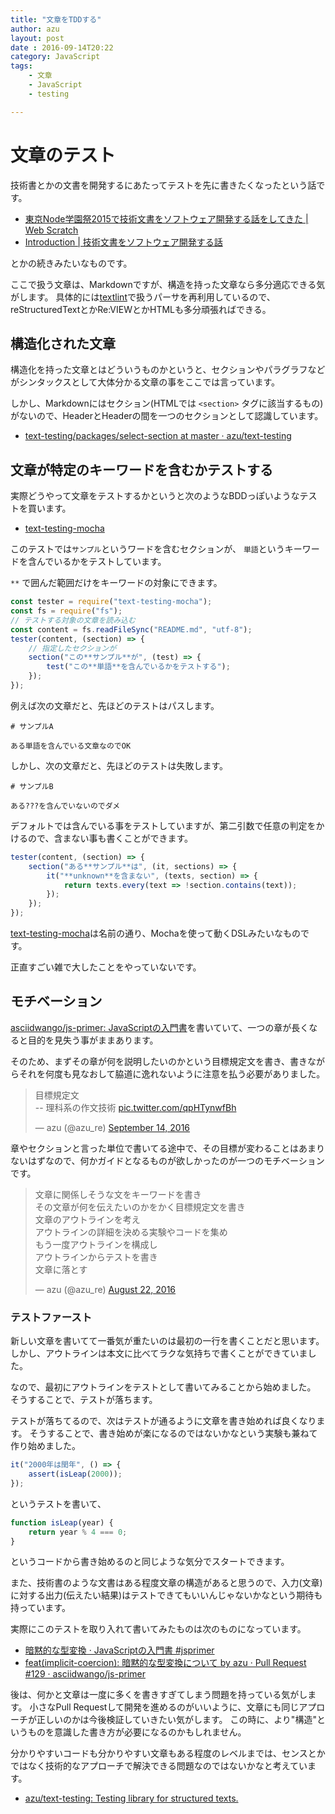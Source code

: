 ```yaml
---
title: "文章をTDDする"
author: azu
layout: post
date : 2016-09-14T20:22
category: JavaScript
tags:
    - 文章
    - JavaScript
    - testing

---
```


# 文章のテスト

技術書とかの文書を開発するにあたってテストを先に書きたくなったという話です。

- [東京Node学園祭2015で技術文書をソフトウェア開発する話をしてきた | Web Scratch](http://efcl.info/2015/11/07/nodefest-2015/)
- [Introduction | 技術文書をソフトウェア開発する話](https://azu.gitbooks.io/nodefest-technical-writing/content/)

とかの続きみたいなものです。

ここで扱う文章は、Markdownですが、構造を持った文章なら多分適応できる気がします。
具体的には[textlint](https://github.com/textlint/textlint "textlint")で扱うパーサを再利用しているので、reStructuredTextとかRe:VIEWとかHTMLも多分頑張ればできる。

## 構造化された文章

構造化を持った文章とはどういうものかというと、セクションやパラグラフなどがシンタックスとして大体分かる文章の事をここでは言っています。

しかし、Markdownにはセクション(HTMLでは `<section>` タグに該当するもの)がないので、HeaderとHeaderの間を一つのセクションとして認識しています。

- [text-testing/packages/select-section at master · azu/text-testing](https://github.com/azu/text-testing/tree/master/packages/select-section "text-testing/packages/select-section at master · azu/text-testing")

## 文章が特定のキーワードを含むかテストする

実際どうやって文章をテストするかというと次のようなBDDっぽいようなテストを買います。

- [text-testing-mocha](https://github.com/azu/text-testing/tree/master/packages/text-testing-mocha "text-testing-mocha")

このテストでは`サンプル`というワードを含むセクションが、
`単語`というキーワードを含んでいるかをテストしています。

`**` で囲んだ範囲だけをキーワードの対象にできます。

```js
const tester = require("text-testing-mocha");
const fs = require("fs");
// テストする対象の文章を読み込む
const content = fs.readFileSync("README.md", "utf-8");
tester(content, (section) => {
    // 指定したセクションが
    section("この**サンプル**が", (test) => {
        test("この**単語**を含んでいるかをテストする");
    });
});
```

例えば次の文章だと、先ほどのテストはパスします。

```
# サンプルA

ある単語を含んでいる文章なのでOK
```

しかし、次の文章だと、先ほどのテストは失敗します。

```
# サンプルB

ある???を含んでいないのでダメ
```

デフォルトでは含んでいる事をテストしていますが、第二引数で任意の判定をかけるので、含まない事も書くことができます。

```js
tester(content, (section) => {
    section("ある**サンプル**は", (it, sections) => {
        it("**unknown**を含まない", (texts, section) => {
            return texts.every(text => !section.contains(text));
        });
    });
});
```

[text-testing-mocha](https://github.com/azu/text-testing/tree/master/packages/text-testing-mocha "text-testing-mocha")は名前の通り、Mochaを使って動くDSLみたいなものです。

正直すごい雑で大したことをやっていないです。

## モチベーション

[asciidwango/js-primer: JavaScriptの入門書](https://github.com/asciidwango/js-primer "asciidwango/js-primer: JavaScriptの入門書")を書いていて、一つの章が長くなると目的を見失う事がままあります。

そのため、まずその章が何を説明したいのかという目標規定文を書き、書きながらそれを何度も見なおして脇道に逸れないように注意を払う必要がありました。

<blockquote class="twitter-tweet" data-lang="en"><p lang="ja" dir="ltr">目標規定文<br>-- 理科系の作文技術 <a href="https://t.co/qpHTynwfBh">pic.twitter.com/qpHTynwfBh</a></p>&mdash; azu (@azu_re) <a href="https://twitter.com/azu_re/status/776034638942707712">September 14, 2016</a></blockquote>
<script async src="//platform.twitter.com/widgets.js" charset="utf-8"></script>

章やセクションと言った単位で書いてる途中で、その目標が変わることはあまりないはずなので、何かガイドとなるものが欲しかったのが一つのモチベーションです。

<blockquote class="twitter-tweet" data-lang="en"><p lang="ja" dir="ltr">文章に関係しそうな文をキーワードを書き<br>その文章が何を伝えたいのかをかく目標規定文を書き<br>文章のアウトラインを考え<br>アウトラインの詳細を決める実験やコードを集め<br>もう一度アウトラインを構成し<br>アウトラインからテストを書き<br>文章に落とす</p>&mdash; azu (@azu_re) <a href="https://twitter.com/azu_re/status/767584331875311617">August 22, 2016</a></blockquote>
<script async src="//platform.twitter.com/widgets.js" charset="utf-8"></script>


### テストファースト

新しい文章を書いてて一番気が重たいのは最初の一行を書くことだと思います。
しかし、アウトラインは本文に比べてラクな気持ちで書くことができていました。

なので、最初にアウトラインをテストとして書いてみることから始めました。
そうすることで、テストが落ちます。

テストが落ちてるので、次はテストが通るように文章を書き始めれば良くなります。
そうすることで、書き始めが楽になるのではないかなという実験も兼ねて作り始めました。

```js
it("2000年は閏年", () => {
	assert(isLeap(2000));
});
```

というテストを書いて、

```js
function isLeap(year) {
	return year % 4 === 0;
}
```

というコードから書き始めるのと同じような気分でスタートできます。

また、技術書のような文書はある程度文章の構造があると思うので、入力(文章)に対する出力(伝えたい結果)はテストできてもいいんじゃないかなという期待も持っています。

実際にこのテストを取り入れて書いてみたものは次のものになっています。

- [暗黙的な型変換 · JavaScriptの入門書 #jsprimer](https://asciidwango.github.io/js-primer/basic/implicit-coercion/ "暗黙的な型変換 · JavaScriptの入門書 #jsprimer")
- [feat(implicit-coercion): 暗黙的な型変換について by azu · Pull Request #129 · asciidwango/js-primer](https://github.com/asciidwango/js-primer/pull/129 "feat(implicit-coercion): 暗黙的な型変換について by azu · Pull Request #129 · asciidwango/js-primer")

後は、何かと文章は一度に多くを書きすぎてしまう問題を持っている気がします。
小さなPull Requestして開発を進めるのがいいように、文章にも同じアプローチが正しいのかは今後検証していきたい気がします。
この時に、より"構造"というものを意識した書き方が必要になるのかもしれません。

分かりやすいコードも分かりやすい文章もある程度のレベルまでは、センスとかではなく技術的なアプローチで解決できる問題なのではないかなと考えています。

- [azu/text-testing: Testing library for structured texts.](https://github.com/azu/text-testing "azu/text-testing: Testing library for structured texts.")